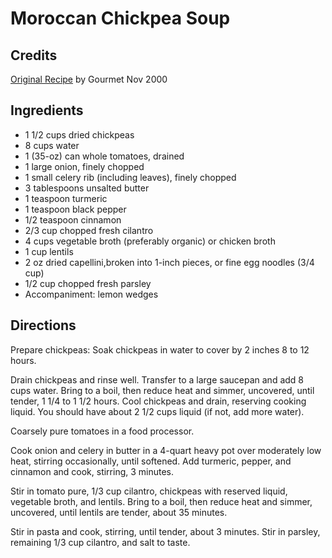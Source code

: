 # Moroccan Chickpea Soup 

## Credits

[Original Recipe](http://www.epicurious.com/run/recipe/view?id=104356 "http://www.epicurious.com/run/recipe/view?id=104356") by Gourmet Nov 2000

## Ingredients

- 1 1/2 cups dried chickpeas
- 8 cups water
- 1 (35-oz) can whole tomatoes, drained 
- 1 large onion, finely chopped
- 1 small celery rib (including leaves), finely chopped
- 3 tablespoons unsalted butter 
- 1 teaspoon turmeric
- 1 teaspoon black pepper
- 1/2 teaspoon cinnamon
- 2/3 cup chopped fresh cilantro
- 4 cups vegetable broth (preferably organic) or chicken broth
- 1 cup lentils
- 2 oz dried capellini,broken into 1-inch pieces, or fine egg noodles (3/4 cup) 
- 1/2 cup chopped fresh parsley
- Accompaniment: lemon wedges

## Directions

Prepare chickpeas: Soak chickpeas in water to cover by 2 inches 8 to 12 hours.  
  
 Drain chickpeas and rinse well. Transfer to a large saucepan and add 8 cups water. Bring to a boil, then reduce heat and simmer, uncovered, until tender, 1 1/4 to 1 1/2 hours. Cool chickpeas and drain, reserving cooking liquid. You should have about 2 1/2 cups liquid (if not, add more water).   
  
 Coarsely pure tomatoes in a food processor.   
  
 Cook onion and celery in butter in a 4-quart heavy pot over moderately low heat, stirring occasionally, until softened. Add turmeric, pepper, and cinnamon and cook, stirring, 3 minutes.  
  
 Stir in tomato pure, 1/3 cup cilantro, chickpeas with reserved liquid, vegetable broth, and lentils. Bring to a boil, then reduce heat and simmer, uncovered, until lentils are tender, about 35 minutes.   
  
 Stir in pasta and cook, stirring, until tender, about 3 minutes. Stir in parsley, remaining 1/3 cup cilantro, and salt to taste.

